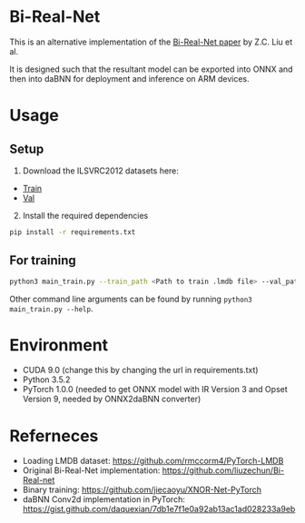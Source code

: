 # Bi-Real-Net

This is an alternative implementation of the [Bi-Real-Net paper](https://eccv2018.org/openaccess/content_ECCV_2018/papers/zechun_liu_Bi-Real_Net_Enhancing_ECCV_2018_paper.pdf) by Z.C. Liu et al.

It is designed such that the resultant model can be exported into ONNX and then into daBNN for deployment and inference on ARM devices.

# Usage

## Setup
1. Download the ILSVRC2012 datasets here:
- [Train](https://academictorrents.com/details/d58437a61c1adf9801df99c6a82960d076cb7312)
- [Val](https://academictorrents.com/details/207ebd69f80a3707f035cd91a114466a270e044d)

2. Install the required dependencies
```sh
pip install -r requirements.txt
```

## For training
```sh
python3 main_train.py --train_path <Path to train .lmdb file> --val_path <Path to val .lmdb file>
```
Other command line arguments can be found by running `python3 main_train.py --help`.

# Environment
- CUDA 9.0 (change this by changing the url in requirements.txt)
- Python 3.5.2
- PyTorch 1.0.0 (needed to get ONNX model with IR Version 3 and Opset Version 9, needed by ONNX2daBNN converter)

# Referneces
- Loading LMDB dataset: https://github.com/rmccorm4/PyTorch-LMDB
- Original Bi-Real-Net implementation: https://github.com/liuzechun/Bi-Real-net
- Binary training: https://github.com/jiecaoyu/XNOR-Net-PyTorch
- daBNN Conv2d implementation in PyTorch: https://gist.github.com/daquexian/7db1e7f1e0a92ab13ac1ad028233a9eb